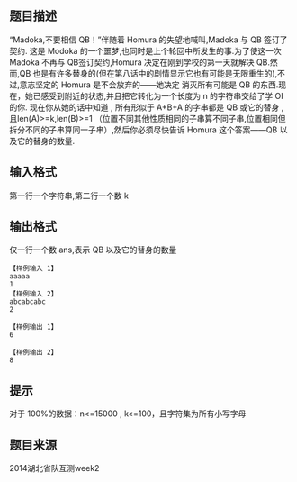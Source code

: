 


## 题目描述
“Madoka,不要相信 QB！”伴随着 Homura 的失望地喊叫,Madoka 与 QB 签订了契约.
这是 Modoka 的一个噩梦,也同时是上个轮回中所发生的事.为了使这一次 Madoka 不再与 QB签订契约,Homura 决定在刚到学校的第一天就解决 QB.然而,QB 也是有许多替身的(但在第八话中的剧情显示它也有可能是无限重生的),不过,意志坚定的 Homura 是不会放弃的——她决定
消灭所有可能是 QB 的东西.现在，她已感受到附近的状态,并且把它转化为一个长度为 n 的字符串交给了学 OI 的你.
现在你从她的话中知道 , 所有形似于 A+B+A 的字串都是 QB 或它的替身 , 且len(A)>=k,len(B)>=1 （位置不同其他性质相同的子串算不同子串,位置相同但拆分不同的子串算同一子串）,然后你必须尽快告诉 Homura 这个答案——QB 以及它的替身的数量.
## 输入格式
第一行一个字符串,第二行一个数 k
## 输出格式
仅一行一个数 ans,表示 QB 以及它的替身的数量

```input1
【样例输入 1】
aaaaa
1
【样例输入 2】
abcabcabc
2

```
```output1
【样例输出 1】
6

【样例输出 2】
8
```

## 提示
对于 100%的数据：n<=15000 , k<=100，且字符集为所有小写字母
## 题目来源
2014湖北省队互测week2


